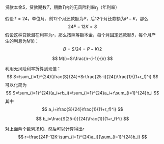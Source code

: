 贷款本金$S$，贷款期数$T$，期数$T$内的无风险利率$r_f$（年利率）

假设$T=24$，单位月，前12个月还款额为$P$，后12个月还款额为$P-K$，那么
$$
24P-12K=S
$$
假设这种贷款潜在利率为$r$，那么按照等额本金，每个月固定还款额$B$，每个月产生的利息为$M(i)$：
$$
B = S/24=P-K/2
$$

$$
M(i)=Sr\frac{n-(i-1)}{n}
$$

利用无风险利率折算到现值：
$$
S=\sum_{i=1}^{24}(\frac{S}{24}+Sr\frac{25-i}{24})\frac{1}{(1+r_f)^i}
$$
可以化简为
$$
S=\sum_{i=1}^{24}(a_i+rb_i)=\sum_{i=1}^{24}a_i+r\sum_{i=1}^{24}b_i
$$
其中
$$
a_i=\frac{S}{24}\frac{1}{(1+r_f)^i}
$$

$$
b_i=\frac{S(25-i)}{24}\frac{1}{(1+r_f)^i}
$$

对上面两个数列求和，然后可以计算得出$r$
$$
r=\frac{24P-12K-\sum_{i=1}^{24}a_i}{\sum_{i=1}^{24}b_i}
$$




